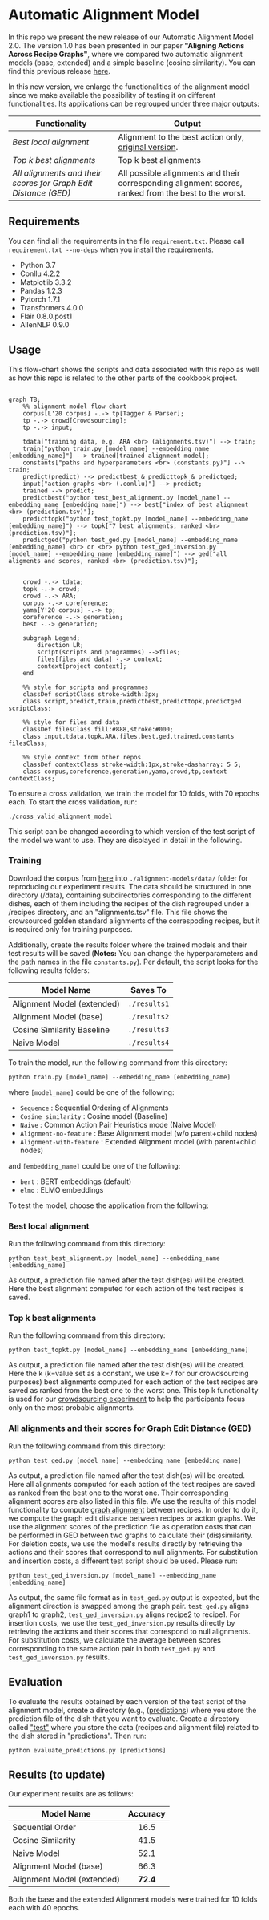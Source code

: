 # Automatic Alignment Model
In this repo we present the new release of our Automatic Alignment Model 2.0. The version 1.0 has been presented in our paper **"Aligning Actions Across Recipe Graphs"**, where we compared two automatic alignment models (base, extended) and a simple baseline (cosine similarity). You can find this previous release [here](https://github.com/interactive-cookbook/alignment-models/releases/tag/v1.1.0).

In this new version, we enlarge the functionalities of the alignment model since we make available the possibility of testing it on different functionalities.
Its applications can be regrouped under three major outputs:

Functionality | Output
--- | ---
*Best local alignment* |Alignment to the best action only, [original version](https://github.com/interactive-cookbook/alignment-models/releases/tag/v1.1.0).
*Top k best alignments* | Top k best alignments
*All alignments and their scores for Graph Edit Distance (GED)* | All possible alignments and their corresponding alignment scores, ranked from the best to the worst.

## Requirements
You can find all the requirements in the file `requirement.txt`. Please call `requirement.txt --no-deps` when you install the requirements.
- Python 3.7
- Conllu 4.2.2
- Matplotlib 3.3.2
- Pandas 1.2.3
- Pytorch 1.7.1
- Transformers 4.0.0
- Flair 0.8.0.post1
- AllenNLP 0.9.0

## Usage

This flow-chart shows the scripts and data associated with this repo as well as how this repo is related to the other parts of the cookbook project.

```mermaid

graph TB;
    %% alignment model flow chart
    corpus[L'20 corpus] -.-> tp[Tagger & Parser];
    tp -.-> crowd[Crowdsourcing];
    tp -.-> input;

    tdata["training data, e.g. ARA <br> (alignments.tsv)"] --> train;
    train["python train.py [model_name] --embedding_name [embedding_name]"] --> trained[trained alignment model];
    constants["paths and hyperparameters <br> (constants.py)"] --> train;
    predict(predict) --> predictbest & predicttopk & predictged;
    input["action graphs <br> (.conllu)"] --> predict;
    trained --> predict;
    predictbest("python test_best_alignment.py [model_name] --embedding_name [embedding_name]") --> best["index of best alignment <br> (prediction.tsv)"];
    predicttopk("python test_topkt.py [model_name] --embedding_name [embedding_name]") --> topk["7 best alignments, ranked <br> (prediction.tsv)"];
    predictged("python test_ged.py [model_name] --embedding_name [embedding_name] <br> or <br> python test_ged_inversion.py [model_name] --embedding_name [embedding_name]") --> ged["all aligments and scores, ranked <br> (prediction.tsv)"];
    

    crowd -.-> tdata;
    topk -.-> crowd;
    crowd -.-> ARA;
    corpus -.-> coreference;
    yama[Y'20 corpus] -.-> tp;
    coreference -.-> generation;
    best -.-> generation;

    subgraph Legend;
        direction LR;
        script(scripts and programmes) -->files;
        files[files and data] -.-> context;
        context[project context];
    end

    %% style for scripts and programmes
    classDef scriptClass stroke-width:3px;
    class script,predict,train,predictbest,predicttopk,predictged scriptClass;

    %% style for files and data
    classDef filesClass fill:#888,stroke:#000;
    class input,tdata,topk,ARA,files,best,ged,trained,constants filesClass;

    %% style context from other repos
    classDef contextClass stroke-width:1px,stroke-dasharray: 5 5;
    class corpus,coreference,generation,yama,crowd,tp,context contextClass; 

```

To ensure a cross validation, we train the model for 10 folds, with 70 epochs each. To start the cross validation, run:

`./cross_valid_alignment_model`

This script can be changed according to which version of the test script of the model we want to use. They are displayed in detail in the following.


### Training

Download the corpus from [here](https://github.com/interactive-cookbook/alignment-models/tree/main/data) into `./alignment-models/data/` folder for reproducing our experiment results. The data should be structured in one directory (/data), containing subdirectories corresponding to the different dishes, each of them including the recipes of the dish regrouped under a /recipes directory, and an "alignments.tsv" file. This file shows the crowsourced golden standard alignments of the correspoding recipes, but it is required only for training purposes.

Additionally, create the results folder where the trained models and their test results will be saved (**Notes:** You can change the hyperparameters and the path names in the file `constants.py`). Per default, the script looks for the following results folders:

Model Name | Saves To
--- | ---
Alignment Model (extended) | `./results1`
Alignment Model (base) | `./results2`
Cosine Similarity Baseline | `./results3`
Naive Model | `./results4`

To train the model, run the following command from this directory:

`python train.py [model_name] --embedding_name [embedding_name]`

where `[model_name]` could be one of the following:
- `Sequence` : Sequential Ordering of Alignments
- `Cosine_similarity` : Cosine model (Baseline)
- `Naive` :  Common Action Pair Heuristics mode (Naive Model)
- `Alignment-no-feature` : Base Alignment model (w/o parent+child nodes)
- `Alignment-with-feature` : Extended Alignment model (with parent+child nodes)

and `[embedding_name]` could be one of the following:
- `bert` : BERT embeddings (default)
- `elmo` : ELMO embeddings

To test the model, choose the application from the following:

### Best local alignment

Run the following command from this directory:

`python test_best_alignment.py [model_name] --embedding_name [embedding_name]`

As output, a prediction file named after the test dish(es) will be created. Here the best alignment computed for each action of the test recipes is saved.

### Top k best alignments

Run the following command from this directory:

`python test_topkt.py [model_name] --embedding_name [embedding_name]`

As output, a prediction file named after the test dish(es) will be created. Here the k (k=value set as a constant, we use k=7 for our crowdsourcing purposes) best alignments computed for each action of the test recipes are saved as ranked from the best one to the worst one.
This top k functionality is used for our [crowdsourcing experiment](https://github.com/interactive-cookbook/crowdsourcing) to help the participants focus only on the most probable alignments.

### All alignments and their scores for Graph Edit Distance (GED)

Run the following command from this directory:

`python test_ged.py [model_name] --embedding_name [embedding_name]`

As output, a prediction file named after the test dish(es) will be created. Here all alignments computed for each action of the test recipes are saved as ranked from the best one to the worst one. Their corresponding alignment scores are also listed in this file.
We use the results of this model functionality to compute [graph alignment](https://github.com/interactive-cookbook/graph-alignment) between recipes. In order to do it, we compute the graph edit distance between recipes or action graphs. We use the alignment scores of the prediction file as operation costs that can be performed in GED between two graphs to calculate their (dis)similarity. For deletion costs, we use the model's results directly by retrieving the actions and their scores that correspond to null alignments. For substitution and insertion costs, a different test script should be used. Please run:

`python test_ged_inversion.py [model_name] --embedding_name [embedding_name]`

As output, the same file format as in `test_ged.py` output is expected, but the alignment direction is swapped among the graph pair. `test_ged.py` aligns graph1 to graph2, `test_ged_inversion.py` aligns recipe2 to recipe1. For insertion costs, we use the `test_ged_inversion.py` results directly by retrieving the actions and their scores that correspond to null alignments. For substitution costs, we calculate the average between scores corresponding to the same action pair in both `test_ged.py` and `test_ged_inversion.py` results.

## Evaluation

To evaluate the results obtained by each version of the test script of the alignment model, create a directory (e.g., ([predictions](https://github.com/interactive-cookbook/alignment-models/tree/main/predictions)) where you store the prediction file of the dish that you want to evaluate. Create a directory called ["test"](https://github.com/interactive-cookbook/alignment-models/tree/main/test) where you store the data (recipes and alignment file) related to the dish stored in "predictions". Then run:

`python evaluate_predictions.py [predictions]`


## Results (to update)

Our experiment results are as follows:

| Model Name | Accuracy |
| ---------- | :---: |
|Sequential Order | 16.5 |
|Cosine Similarity | 41.5 |
|Naive Model | 52.1 |
| Alignment Model (base) | 66.3 |
| Alignment Model (extended) | **72.4** |

Both the base and the extended Alignment models were trained for 10 folds each with 40 epochs.


